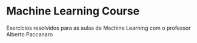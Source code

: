 # Machine Learning Course

Exercícios resolvidos para as aulas de Machine Learning com o professor Alberto Paccanaro